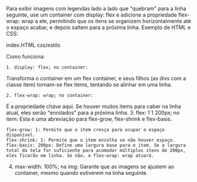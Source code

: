 Para exibir imagens com legendas lado a lado que "quebram" para a linha seguinte, use um container com display: flex e adicione a propriedade flex-wrap: wrap a ele, permitindo que os itens se organizem horizontalmente até o espaço acabar, e depois saltem para a próxima linha. 
Exemplo de HTML e CSS:

index.HTML
css/estilo


Como funciona:

    1. display: flex; no container:
Transforma o container em um flex container, e seus filhos (as divs com a classe item) tornam-se flex items, tentando se alinhar em uma linha. 

    2. flex-wrap: wrap; no container:
É a propriedade chave aqui. Se houver muitos items para caber na linha atual, eles serão "enrolados" para a próxima linha. 
    3. flex: 1 1 200px; no item:
Esta é uma abreviação para flex-grow, flex-shrink e flex-basis.

    flex-grow: 1: Permite que o item cresça para ocupar o espaço disponível.
    flex-shrink: 1: Permite que o item encolha se não houver espaço.
    flex-basis: 200px: Define uma largura base para o item. Se a largura total da tela for suficiente para acomodar múltiplos itens de 200px, eles ficarão em linha. Se não, o flex-wrap: wrap atuará. 

4. max-width: 100%; na img:
Garante que as imagens se ajustem ao container, mesmo quando estiverem na linha seguinte. 

